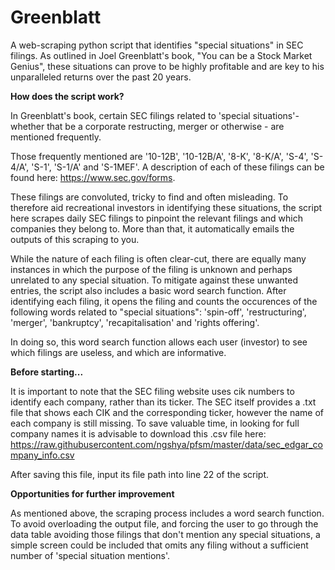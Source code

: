 # Greenblatt
A web-scraping python script that identifies "special situations" in SEC filings. As outlined in Joel Greenblatt's book, "You can be a Stock Market Genius", these situations can prove to be highly profitable and are key to his unparalleled returns over the past 20 years.

**How does the script work?**

In Greenblatt's book, certain SEC filings related to 'special situations'- whether that be a corporate restructing, merger or otherwise - are mentioned frequently. 

Those frequently mentioned are '10-12B', '10-12B/A', '8-K', '8-K/A', 'S-4', 'S-4/A', 'S-1', 'S-1/A' and 'S-1MEF'. A description of each of these filings can be found here: https://www.sec.gov/forms.

These filings are convoluted, tricky to find and often misleading. To therefore aid recreational investors in identifying these situations, the script here scrapes daily SEC filings to pinpoint the relevant filings and which companies they belong to. More than that, it automatically emails the outputs of this scraping to you.

While the nature of each filing is often clear-cut, there are equally many instances in which the purpose of the filing is unknown and perhaps unrelated to any special situation. To mitigate against these unwanted entries, the script also includes a basic word search function. After identifying each filing, it opens the filing and counts the occurences of the following words related to "special situations": 'spin-off', 'restructuring', 'merger', 'bankruptcy', 'recapitalisation' and 'rights offering'.

In doing so, this word search function allows each user (investor) to see which filings are useless, and which are informative. 

**Before starting...**

It is important to note that the SEC filing website uses cik numbers to identify each company, rather than its ticker. The SEC itself provides a .txt file that shows each CIK and the corresponding ticker, however the name of each company is still missing. To save valuable time, in looking for full company names it is advisable to download this .csv file here: https://raw.githubusercontent.com/ngshya/pfsm/master/data/sec_edgar_company_info.csv

After saving this file, input its file path into line 22 of the script.

**Opportunities for further improvement**

As mentioned above, the scraping process includes a word search function. To avoid overloading the output file, and forcing the user to go through the data table avoiding those filings that don't mention any special situations, a simple screen could be included that omits any filing without a sufficient number of 'special situation mentions'.
